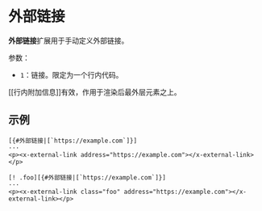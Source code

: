 # 外部链接

**外部链接**扩展用于手动定义外部链接。

参数：

- `1`：链接。限定为一个行内代码。

[[行内附加信息]]有效，作用于渲染后最外层元素之上。

## 示例

```example
[{#外部链接|[`https://example.com`]}]
···
<p><x-external-link address="https://example.com"></x-external-link></p>
```

```example
[! .foo][{#外部链接|[`https://example.com`]}]
···
<p><x-external-link class="foo" address="https://example.com"></x-external-link></p>
```
